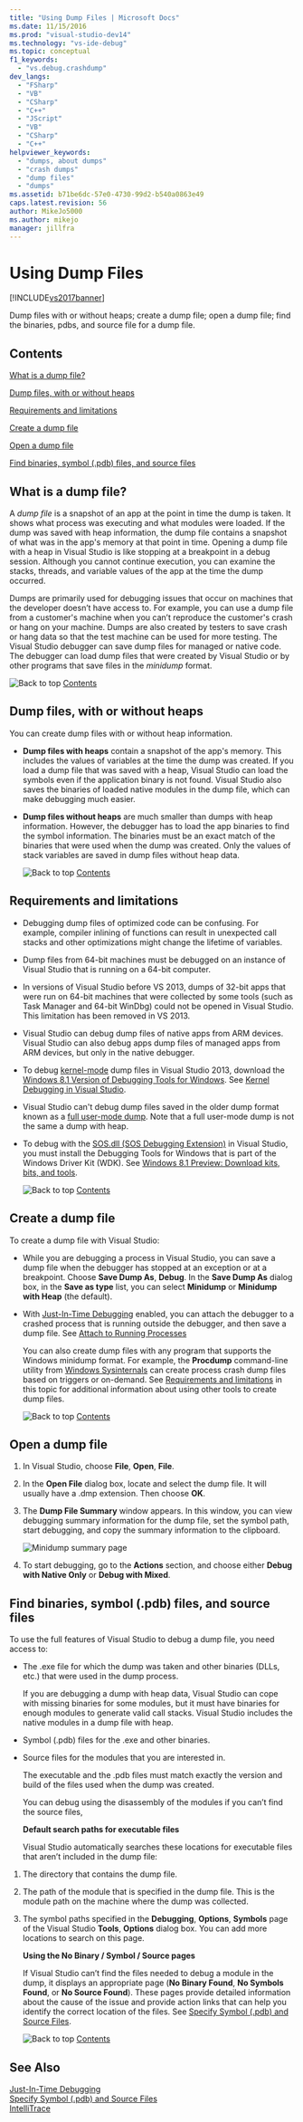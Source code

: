 ```yaml
---
title: "Using Dump Files | Microsoft Docs"
ms.date: 11/15/2016
ms.prod: "visual-studio-dev14"
ms.technology: "vs-ide-debug"
ms.topic: conceptual
f1_keywords: 
  - "vs.debug.crashdump"
dev_langs: 
  - "FSharp"
  - "VB"
  - "CSharp"
  - "C++"
  - "JScript"
  - "VB"
  - "CSharp"
  - "C++"
helpviewer_keywords: 
  - "dumps, about dumps"
  - "crash dumps"
  - "dump files"
  - "dumps"
ms.assetid: b71be6dc-57e0-4730-99d2-b540a0863e49
caps.latest.revision: 56
author: MikeJo5000
ms.author: mikejo
manager: jillfra
---
```

# Using Dump Files
[!INCLUDE[vs2017banner](../includes/vs2017banner.md)]

Dump files with or without heaps; create a dump file; open a dump file; find the binaries, pdbs, and source file for a dump file. 
  
## <a name="BKMK_Contents"></a> Contents  
 [What is a dump file?](#BKMK_What_is_a_dump_file_)  
  
 [Dump files, with or without heaps](#BKMK_Dump_files__with_or_without_heaps)  
  
 [Requirements and limitations](#BKMK_Requirements_and_limitations)  
  
 [Create a dump file](#BKMK_Create_a_dump_file)  
  
 [Open a dump file](#BKMK_Open_a_dump_file)  
  
 [Find binaries, symbol (.pdb) files, and source files](#BKMK_Find_binaries__symbol___pdb__files__and_source_files)  
  
## <a name="BKMK_What_is_a_dump_file_"></a> What is a dump file?  
 A *dump file* is a snapshot of an app at the point in time the dump is taken. It shows what process was executing and what modules were loaded. If the dump was saved with heap information, the dump file contains a snapshot of what was in the app's memory at that point in time. Opening a dump file with a heap in Visual Studio is like stopping at a breakpoint in a debug session. Although you cannot continue execution, you can examine the stacks, threads, and variable values of the app at the time the dump occurred.  
  
 Dumps are primarily used for debugging issues that occur on machines that the developer doesn’t have access to. For example, you can use a dump file from a customer's machine when you can’t reproduce the customer's crash or hang on your machine. Dumps are also created by testers to save crash or hang data so that the test machine can be used for more testing. The Visual Studio debugger can save dump files for managed or native code. The debugger can load dump files that were created by Visual Studio or by other programs that save files in the *minidump* format.  
  
 ![Back to top](../debugger/media/pcs-backtotop.png "PCS_BackToTop") [Contents](#BKMK_Contents)  
  
## <a name="BKMK_Dump_files__with_or_without_heaps"></a> Dump files, with or without heaps  
 You can create dump files with or without heap information.  
  
- **Dump files with heaps** contain a snapshot of the app's memory. This includes the values of variables at the time the dump was created. If you load a dump file that was saved with a heap, Visual Studio can load the symbols even if the application binary is not found. Visual Studio also saves the binaries of loaded native modules in the dump file, which can make debugging much easier.  
  
- **Dump files without heaps** are much smaller than dumps with heap information. However, the debugger has to load the app binaries to find the symbol information. The binaries must be an exact match of the binaries that were used when the dump was created. Only the values of stack variables are saved in dump files without heap data.  
  
  ![Back to top](../debugger/media/pcs-backtotop.png "PCS_BackToTop") [Contents](#BKMK_Contents)  
  
## <a name="BKMK_Requirements_and_limitations"></a> Requirements and limitations  
  
- Debugging dump files of optimized code can be confusing. For example, compiler inlining of functions can result in unexpected call stacks and other optimizations might change the lifetime of variables.  
  
- Dump files from 64-bit machines must be debugged on an instance of Visual Studio that is running on a 64-bit computer.  
  
- In versions of Visual Studio before VS 2013, dumps of 32-bit apps that were run on 64-bit machines that were collected by some tools (such as Task Manager and 64-bit WinDbg) could not be opened in Visual Studio. This limitation has been removed in VS 2013.  
  
- Visual Studio can debug dump files of native apps from ARM devices. Visual Studio can also debug apps dump files of managed apps from ARM devices, but only in the native debugger.  
  
- To debug [kernel-mode](https://msdn.microsoft.com/library/windows/hardware/ff551880.aspx) dump files in Visual Studio 2013, download the [Windows 8.1 Version of Debugging Tools for Windows](https://msdn.microsoft.com/windows/hardware/gg463009). See [Kernel Debugging in Visual Studio](https://msdn.microsoft.com/library/windows/hardware/jj149675.aspx).  
  
- Visual Studio can't debug dump files saved in the older dump format known as a [full user-mode dump](/windows-hardware/drivers/debugger/user-mode-dump-files#full). Note that a full user-mode dump is not the same a dump with heap.  
  
- To debug with the [SOS.dll (SOS Debugging Extension)](https://msdn.microsoft.com/library/9ac1b522-77ab-4cdc-852a-20fcdc9ae498) in Visual Studio, you must install the Debugging Tools for Windows that is part of the Windows Driver Kit (WDK). See [Windows 8.1 Preview: Download kits, bits, and tools](https://msdn.microsoft.com/library/windows/hardware/bg127147.aspx).  
  
  ![Back to top](../debugger/media/pcs-backtotop.png "PCS_BackToTop") [Contents](#BKMK_Contents)  
  
## <a name="BKMK_Create_a_dump_file"></a> Create a dump file  
 To create a dump file with Visual Studio:  
  
- While you are debugging a process in Visual Studio, you can save a dump file when the debugger has stopped at an exception or at a breakpoint. Choose **Save Dump As**, **Debug**. In the **Save Dump As** dialog box, in the **Save as type** list, you can select **Minidump** or **Minidump with Heap** (the default).  
  
- With [Just-In-Time Debugging](../debugger/just-in-time-debugging-in-visual-studio.md) enabled, you can attach the debugger to a crashed process that is running outside the debugger, and then save a dump file. See [Attach to Running Processes](../debugger/attach-to-running-processes-with-the-visual-studio-debugger.md)  
  
  You can also create dump files with any program that supports the Windows minidump format. For example, the **Procdump** command-line utility from [Windows Sysinternals](https://technet.microsoft.com/sysinternals/default) can create process crash dump files based on triggers or on-demand. See [Requirements and limitations](../debugger/using-dump-files.md#BKMK_Requirements_and_limitations) in this topic for additional information about using other tools to create dump files.  
  
  ![Back to top](../debugger/media/pcs-backtotop.png "PCS_BackToTop") [Contents](#BKMK_Contents)  
  
## <a name="BKMK_Open_a_dump_file"></a> Open a dump file  
  
1. In Visual Studio, choose **File**, **Open**, **File**.  
  
2. In the **Open File** dialog box, locate and select the dump file. It will usually have a .dmp extension. Then choose **OK**.  
  
3. The **Dump File Summary** window appears. In this window, you can view debugging summary information for the dump file, set the symbol path, start debugging, and copy the summary information to the clipboard.  
  
     ![Minidump summary page](../debugger/media/dbg-dump-summarypage.png "DBG_DUMP_SummaryPage")  
  
4. To start debugging, go to the **Actions** section, and choose either **Debug with Native Only** or **Debug with Mixed**.  
  
## <a name="BKMK_Find_binaries__symbol___pdb__files__and_source_files"></a> Find binaries, symbol (.pdb) files, and source files  
 To use the full features of Visual Studio to debug a dump file, you need access to:  
  
- The .exe file for which the dump was taken and other binaries (DLLs, etc.) that were used in the dump process.  
  
   If you are debugging a dump with heap data, Visual Studio can cope with missing binaries for some modules, but it must have binaries for enough modules to generate valid call stacks. Visual Studio includes the native modules in a dump file with heap.  
  
- Symbol (.pdb) files for the .exe and other binaries.  
  
- Source files for the modules that you are interested in.  
  
   The executable and the .pdb files must match exactly the version and build of the files used when the dump was created.  
  
   You can debug using the disassembly of the modules if you can’t find the source files,  
  
  **Default search paths for executable files**  
  
  Visual Studio automatically searches these locations for executable files that aren’t included in the dump file:  
  
1. The directory that contains the dump file.  
  
2. The path of the module that is specified in the dump file. This is the module path on the machine where the dump was collected.  
  
3. The symbol paths specified in the **Debugging**, **Options**, **Symbols** page of the Visual Studio **Tools**, **Options** dialog box. You can add more locations to search on this page.  
  
   **Using the No Binary / Symbol / Source pages**  
  
   If Visual Studio can’t find the files needed to debug a module in the dump, it displays an appropriate page (**No Binary Found**, **No Symbols Found**, or **No Source Found**). These pages provide detailed information about the cause of the issue and provide action links that can help you identify the correct location of the files. See [Specify Symbol (.pdb) and Source Files](../debugger/specify-symbol-dot-pdb-and-source-files-in-the-visual-studio-debugger.md).  
  
   ![Back to top](../debugger/media/pcs-backtotop.png "PCS_BackToTop") [Contents](#BKMK_Contents)  
  
## See Also  
 [Just-In-Time Debugging](../debugger/just-in-time-debugging-in-visual-studio.md)   
 [Specify Symbol (.pdb) and Source Files](../debugger/specify-symbol-dot-pdb-and-source-files-in-the-visual-studio-debugger.md)   
 [IntelliTrace](../debugger/intellitrace.md)
